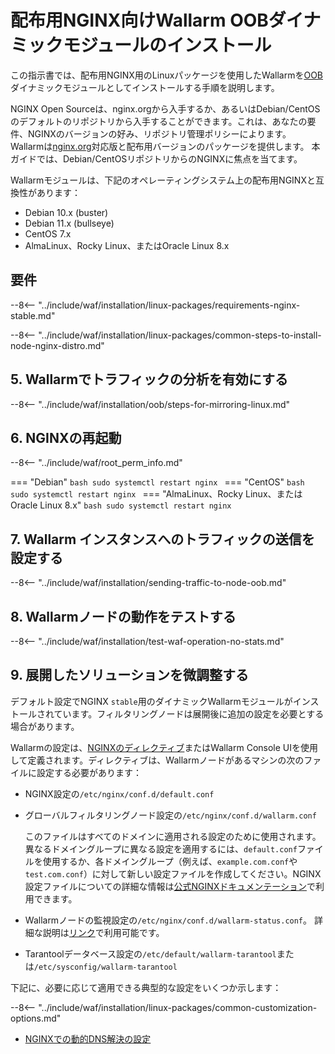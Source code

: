 [img-wl-console-users]:             ../../../../images/check-user-no-2fa.png
[wallarm-status-instr]:             ../../../../admin-en/configure-statistics-service.md
[memory-instr]:                     ../../../../admin-en/configuration-guides/allocate-resources-for-node.md
[waf-directives-instr]:             ../../../../admin-en/configure-parameters-en.md
[ptrav-attack-docs]:                ../../../../attacks-vulns-list.md#path-traversal
[attacks-in-ui-image]:           ../../../../images/admin-guides/test-attacks-quickstart.png
[waf-mode-instr]:                   ../../../../admin-en/configure-wallarm-mode.md
[logging-instr]:                    ../../../../admin-en/configure-logging.md
[proxy-balancer-instr]:             ../../../../admin-en/using-proxy-or-balancer-en.md
[process-time-limit-instr]:         ../../../../admin-en/configure-parameters-en.md#wallarm_process_time_limit
[configure-selinux-instr]:          ../../../../admin-en/configure-selinux.md
[configure-proxy-balancer-instr]:   ../../../../admin-en/configuration-guides/access-to-wallarm-api-via-proxy.md
[update-instr]:                     ../../../../updating-migrating/nginx-modules.md
[install-postanalytics-docs]:        ../../../../admin-en/installation-postanalytics-en.md
[dynamic-dns-resolution-nginx]:     ../../../../admin-en/configure-dynamic-dns-resolution-nginx.md
[waf-mode-recommendations]:          ../../../../about-wallarm/deployment-best-practices.md#follow-recommended-onboarding-steps
[ip-lists-docs]:                    ../../../../user-guides/ip-lists/overview.md
[versioning-policy]:                ../../../../updating-migrating/versioning-policy.md#version-list
[install-postanalytics-instr]:      ../../../../admin-en/installation-postanalytics-en.md
[img-node-with-several-instances]:  ../../../../images/user-guides/nodes/wallarm-node-with-two-instances.png
[img-create-wallarm-node]:      ../../../../images/user-guides/nodes/create-cloud-node.png
[nginx-custom]:                 ../../../custom/custom-nginx-version.md
[node-token]:                       ../../../../quickstart.md#deploy-the-wallarm-filtering-node
[api-token]:                        ../../../../user-guides/settings/api-tokens.md
[wallarm-token-types]:              ../../../../user-guides/nodes/nodes.md#api-and-node-tokens-for-node-creation
[platform]:                         ../../../../installation/supported-deployment-options.md
[oob-advantages-limitations]:       ../../overview.md#advantages-and-limitations
[web-server-mirroring-examples]:    ../overview.md#examples-of-web-server-configuration-for-traffic-mirroring
[img-grouped-nodes]:                ../../../../images/user-guides/nodes/grouped-nodes.png

# 配布用NGINX向けWallarm OOBダイナミックモジュールのインストール

この指示書では、配布用NGINX用のLinuxパッケージを使用したWallarmを[OOB](../overview.md)ダイナミックモジュールとしてインストールする手順を説明します。

NGINX Open Sourceは、nginx.orgから入手するか、あるいはDebian/CentOSのデフォルトのリポジトリから入手することができます。これは、あなたの要件、NGINXのバージョンの好み、リポジトリ管理ポリシーによります。 Wallarmは[nginx.org](nginx-stable.md)対応版と配布用バージョンのパッケージを提供します。 本ガイドでは、Debian/CentOSリポジトリからのNGINXに焦点を当てます。

Wallarmモジュールは、下記のオペレーティングシステム上の配布用NGINXと互換性があります：

* Debian 10.x (buster)
* Debian 11.x (bullseye)
* CentOS 7.x
* AlmaLinux、Rocky Linux、またはOracle Linux 8.x

## 要件

--8<-- "../include/waf/installation/linux-packages/requirements-nginx-stable.md"

--8<-- "../include/waf/installation/linux-packages/common-steps-to-install-node-nginx-distro.md"

## 5. Wallarmでトラフィックの分析を有効にする

--8<-- "../include/waf/installation/oob/steps-for-mirroring-linux.md"

## 6. NGINXの再起動

--8<-- "../include/waf/root_perm_info.md"

=== "Debian"
    ```bash
    sudo systemctl restart nginx
    ```
=== "CentOS"
    ```bash
    sudo systemctl restart nginx
    ```
=== "AlmaLinux、Rocky Linux、またはOracle Linux 8.x"
    ```bash
    sudo systemctl restart nginx
    ```

## 7. Wallarm インスタンスへのトラフィックの送信を設定する

--8<-- "../include/waf/installation/sending-traffic-to-node-oob.md"

## 8. Wallarmノードの動作をテストする

--8<-- "../include/waf/installation/test-waf-operation-no-stats.md"

## 9. 展開したソリューションを微調整する

デフォルト設定でNGINX `stable`用のダイナミックWallarmモジュールがインストールされています。フィルタリングノードは展開後に追加の設定を必要とする場合があります。

Wallarmの設定は、[NGINXのディレクティブ](../../../../admin-en/configure-parameters-en.md)またはWallarm Console UIを使用して定義されます。ディレクティブは、Wallarmノードがあるマシンの次のファイルに設定する必要があります：

* NGINX設定の`/etc/nginx/conf.d/default.conf`
* グローバルフィルタリングノード設定の`/etc/nginx/conf.d/wallarm.conf`

    このファイルはすべてのドメインに適用される設定のために使用されます。異なるドメイングループに異なる設定を適用するには、`default.conf`ファイルを使用するか、各ドメイングループ（例えば、`example.com.conf`や`test.com.conf`）に対して新しい設定ファイルを作成してください。NGINX設定ファイルについての詳細な情報は[公式NGINXドキュメンテーション](https://nginx.org/en/docs/beginners_guide.html)で利用できます。
* Wallarmノードの監視設定の`/etc/nginx/conf.d/wallarm-status.conf`。 詳細な説明は[リンク][wallarm-status-instr]で利用可能です。
* Tarantoolデータベース設定の`/etc/default/wallarm-tarantool`または`/etc/sysconfig/wallarm-tarantool`

下記に、必要に応じて適用できる典型的な設定をいくつか示します：

--8<-- "../include/waf/installation/linux-packages/common-customization-options.md"

* [NGINXでの動的DNS解決の設定][dynamic-dns-resolution-nginx]
